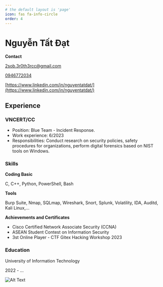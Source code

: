 ```yaml
---
# the default layout is 'page'
icon: fas fa-info-circle
order: 4
---
```


# Nguyễn Tất Đạt

**Contact**

<i class="fa fa-envelope"></i> [2sob.3r0th3rcc@gmail.com](mailto:2sob.3r0th3rcc@gmail.com)

<i class="fa fa-phone"></i> [0946772034](tel:+84946772034)

<i class="fa fa-linkedin"></i> [https://www.linkedin.com/in/nguyentatdat/](https://www.linkedin.com/in/nguyentatdat/)


## Experience

### **VNCERT/CC**
- Position: Blue Team - Incident Response.
- Work experience: 6/2023
- Responsibilities: Conduct research on security policies, safety procedures for organizations, perform digital forensics based on NIST tools on Windows.

### **Skills**

**Coding Basic**

C, C++, Python, PowerShell, Bash

**Tools**

Burp Suite, Nmap, SQLmap, Wireshark, Snort, Splunk, Volatility, IDA, Auditd, Kali Linux,...

**Achievements and Certificates**
- Cisco Certified Network Associate Security (CCNA)
- ASEAN Student Contest on Information Security
- 3st Online Player - CTF Gitex Hacking Workshop 2023

### **Education**

University of Information Technology

2022 - ... 





 
![Alt Text](https://media.giphy.com/media/yBvndlpq8aCvS/giphy.gif)



